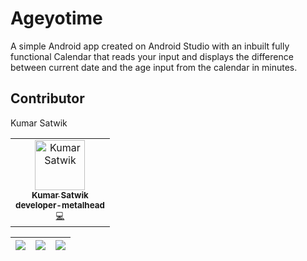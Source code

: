 # Ageyotime
A simple Android app created on Android Studio with an inbuilt fully functional Calendar that reads your input and displays the difference between current date and the age input from the calendar in minutes.

## Contributor

Kumar Satwik

<!-- ALL-CONTRIBUTORS-LIST:START - Do not remove or modify this section -->

<table>
<tr>
    <td align="center"><a href="https://linktr.ee/Kumar_Satwik"><img src="https://1.bp.blogspot.com/-pUANkEzBB7Q/YPFzwOyZI4I/AAAAAAAADkE/5hmVFXc3YoIgNPHh-mOZ9COagY3WE8c6wCLcBGAsYHQ/s0/Profile%2Bpic.png" width="80px;" alt="Kumar Satwik"/><br /><sub><b>Kumar Satwik</b></a><br /><sub><b>developer-metalhead</b><br /><a href="https://github.com/developer-metalhead" title="Code">💻</a> <a href="#ideas-ksatwik" title="Programming"</a></td>
    </tr>
</table>



| <img src="https://1.bp.blogspot.com/-PdXAATXRVK0/YPFmjJnBuYI/AAAAAAAADj4/Kc-sXUZaSDAXvSZKpmppDwJjJDpsZqjsgCLcBGAsYHQ/w186-h338/WhatsApp%2BImage%2B2021-07-16%2Bat%2B16.27.30.jpeg"> | <img src="https://1.bp.blogspot.com/-8LemVhPRNc0/YPFmiwRTYrI/AAAAAAAADj0/j7hVeE0dGX4rHjrW6cySWuXxMoSUarMFgCLcBGAsYHQ/w174-h375/WhatsApp%2BImage%2B2021-07-16%2Bat%2B16.27.30%2B%25281%2529.jpeg"> | <img src="https://1.bp.blogspot.com/-CZaT51jFA-k/YPFmi3u_e1I/AAAAAAAADjw/dsw4YykTPfAjdWmd3rX-szrZazmVfwHiwCLcBGAsYHQ/w182-h404/WhatsApp%2BImage%2B2021-07-16%2Bat%2B16.27.30%2B%25282%2529.jpeg"> |
| ---------------------------------------------- | -------------------------------------------- | ------------------------------------------- |
